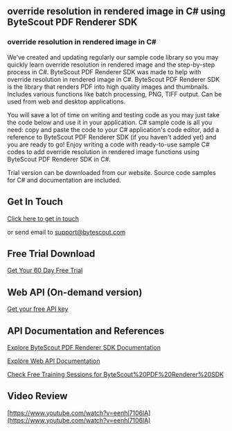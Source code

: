 ## override resolution in rendered image in C# using ByteScout PDF Renderer SDK

### override resolution in rendered image in C#

We’ve created and updating regularly our sample code library so you may quickly learn override resolution in rendered image and the step-by-step process in C#. ByteScout PDF Renderer SDK was made to help with override resolution in rendered image in C#. ByteScout PDF Renderer SDK is the library that renders PDF into high quality images and thumbnails. Includes various functions like batch processing, PNG, TIFF output. Can be used from web and desktop applications.

You will save a lot of time on writing and testing code as you may just take the code below and use it in your application. C# sample code is all you need: copy and paste the code to your C# application's code editor, add a reference to ByteScout PDF Renderer SDK (if you haven't added yet) and you are ready to go! Enjoy writing a code with ready-to-use sample C# codes to add override resolution in rendered image functions using ByteScout PDF Renderer SDK in C#.

Trial version can be downloaded from our website. Source code samples for C# and documentation are included.

## Get In Touch

[Click here to get in touch](https://bytescout.zendesk.com/hc/en-us/requests/new?subject=ByteScout%20PDF%20Renderer%20SDK%20Question)

or send email to [support@bytescout.com](mailto:support@bytescout.com?subject=ByteScout%20PDF%20Renderer%20SDK%20Question) 

## Free Trial Download

[Get Your 60 Day Free Trial](https://bytescout.com/download/web-installer?utm_source=github-readme)

## Web API (On-demand version)

[Get your free API key](https://pdf.co/documentation/api?utm_source=github-readme)

## API Documentation and References

[Explore ByteScout PDF Renderer SDK Documentation](https://bytescout.com/documentation/index.html?utm_source=github-readme)

[Explore Web API Documentation](https://pdf.co/documentation/api?utm_source=github-readme)

[Check Free Training Sessions for ByteScout%20PDF%20Renderer%20SDK](https://academy.bytescout.com/)

## Video Review

[https://www.youtube.com/watch?v=eenhl7106lA](https://www.youtube.com/watch?v=eenhl7106lA)